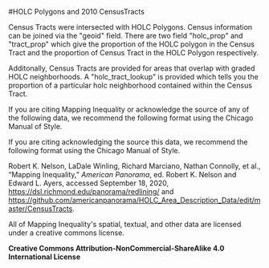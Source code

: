 ﻿#HOLC Polygons and 2010 CensusTracts

Census Tracts were intersected with HOLC Polygons. Census information can be joined via the "geoid" field. There are two field "holc_prop" and "tract_prop" which give the proportion of the HOLC polygon in the Census Tract and the proportion of Census Tract in the HOLC Polygon respectively. 

Additonally, Census Tracts are provided for areas that overlap with graded HOLC neighborhoods. A "holc_tract_lookup" is provided which tells you the proportion of a particular holc neighborhood contained within the Census Tract. 

If you are citing Mapping Inequality or acknowledge the source of any of the following data, we recommend the following format using the Chicago Manual of Style.

If you are citing acknowledging the source this data, we recommend the following format using the Chicago Manual of Style.

Robert K. Nelson, LaDale Winling, Richard Marciano, Nathan Connolly, et al., “Mapping Inequality,” *American Panorama*, ed. Robert K. Nelson and Edward L. Ayers, accessed September 18, 2020, https://dsl.richmond.edu/panorama/redlining/ and https://github.com/americanpanorama/HOLC_Area_Description_Data/edit/master/CensusTracts.

All of Mapping Inequality's spatial, textual, and other data are licensed under a creative commons license. 

**Creative Commons Attribution-NonCommercial-ShareAlike 4.0 International License**
